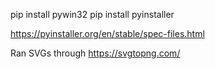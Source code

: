 pip install pywin32
pip install pyinstaller

https://pyinstaller.org/en/stable/spec-files.html

Ran SVGs through https://svgtopng.com/